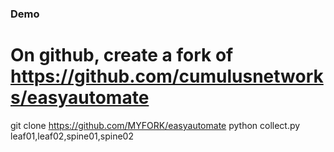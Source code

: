 



### Demo

# On github, create a fork of https://github.com/cumulusnetworks/easyautomate


git clone https://github.com/MYFORK/easyautomate
python collect.py leaf01,leaf02,spine01,spine02
